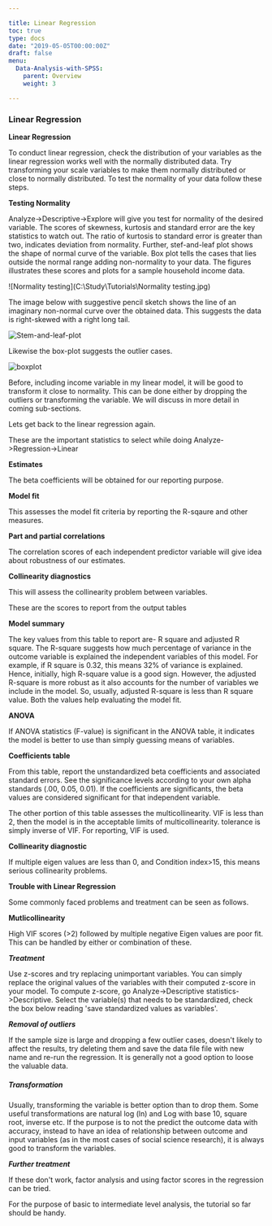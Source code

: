 ```yaml
---

title: Linear Regression
toc: true
type: docs
date: "2019-05-05T00:00:00Z"
draft: false
menu:
  Data-Analysis-with-SPSS:
    parent: Overview
    weight: 3

---
```


### Linear Regression

**Linear Regression**

To conduct linear regression, check the distribution of your variables as the linear regression works well with the normally distributed data. Try transforming your scale variables to make them normally distributed or close to normally distributed. To test the normality of your data follow these steps.

**Testing Normality**

Analyze->Descriptive->Explore will give you test for normality of the desired variable. The scores of skewness, kurtosis and standard error are the key statistics to watch out. The ratio of kurtosis to standard error is greater than two, indicates deviation from normality. Further, stef-and-leaf plot shows the shape of normal curve of the variable. Box plot tells the cases that lies outside the normal range adding non-normality to your data. The figures illustrates these scores and plots for a sample household income data. 

![Normality testing](C:\Study\Tutorials\Normality testing.jpg)

The image below with suggestive pencil sketch shows the line of an imaginary non-normal curve over the obtained data. This suggests the data is right-skewed with a right long tail. 

![Stem-and-leaf-plot](C:\Study\Tutorials\Stem-and-leaf-plot.jpg)

Likewise the box-plot suggests the outlier cases.

![boxplot](C:\Study\Tutorials\boxplot.jpg)

Before, including income variable in my linear model, it will be good to transform it close to normality. This can be done either by dropping the outliers or transforming the variable. We will discuss in more detail in coming sub-sections.

Lets get back to the linear regression again.

These are the important statistics to select while doing Analyze->Regression->Linear

**Estimates**

The beta coefficients will be obtained for our reporting purpose.

**Model fit**

This assesses the model fit criteria by reporting the R-sqaure and other measures.

**Part and partial correlations**

The correlation scores of each independent predictor variable will give idea about robustness of our estimates.

**Collinearity diagnostics**

This will assess the collinearity problem between variables.

These are the scores to report from the output tables

**Model summary**

The key values from this table to report are- R square and adjusted R square. The R-square suggests how much percentage of variance in the outcome variable is explained the independent variables of this model. For example, if R square is 0.32, this means 32% of variance is explained. Hence, initially, high R-square value is a good sign. However, the adjusted R-square is more robust as it also accounts for the number of variables we include in the model. So, usually, adjusted R-square is less than R square value. Both the values help evaluating the model fit.

**ANOVA**

If ANOVA statistics (F-value) is significant in the ANOVA table, it indicates the model is better to use than simply guessing means of variables. 

**Coefficients table** 

From this table, report the unstandardized beta coefficients and associated standard errors. See the significance levels according to your own alpha standards (.00, 0.05, 0.01). If the coefficients are significants, the beta values are considered significant for that independent variable.

The other portion of this table assesses the multicollinearity. VIF is less than 2, then the model is in the acceptable limits of multicollinearity. tolerance is simply inverse of VIF. For reporting, VIF is used.

**Collinearity diagnostic** 

If multiple eigen values are less than 0, and Condition index>15, this means serious collinearity problems. 

**Trouble with Linear Regression**

Some commonly faced problems and treatment can be seen as follows.

**Mutlicollinearity**

High VIF scores (>2) followed by multiple negative Eigen values are poor fit. This can be handled by either or combination of these.

***Treatment***

Use z-scores and try replacing unimportant variables. You can simply replace the original values of the variables with their computed z-score in your model. To compute z-score, go Analyze->Descriptive statistics->Descriptive. Select the variable(s) that needs to be standardized, check the box below reading 'save standardized values as variables'.

***Removal of outliers***

If the sample size is large and dropping a few outlier cases, doesn't likely to affect the results, try deleting them and save the data file file with new name and re-run the regression. It is generally not a good option to loose the valuable data. 

##### ***Transformation***

Usually, transforming the variable is better option than to drop them. Some useful transformations are natural log (ln) and Log with base 10, square root, inverse etc. If the purpose is to not the predict the outcome data with accuracy, instead to have an idea of relationship between outcome and input variables (as in the most cases of social science research), it is always good to transform the variables.

***Further treatment***

If these don't work, factor analysis and using factor scores in the regression can be tried. 

For the purpose of basic to intermediate level analysis, the tutorial so far should be handy.

